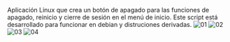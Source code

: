 Aplicación Linux que crea un botón de apagado para las funciones de apagado, reinicio y cierre de sesión en el menú de inicio.
Este script está desarrollado para funcionar en debian y distruciones derivadas.
![01](https://github.com/user-attachments/assets/0e47922d-a3b9-4d29-9a72-731b3df8a884)
![02](https://github.com/user-attachments/assets/a7676e3a-c1ef-469e-b2cc-5b1883f66638)
![03](https://github.com/user-attachments/assets/7d8f1ea2-0533-48f5-8ead-7599b6bbabcf)
![04](https://github.com/user-attachments/assets/f743e96a-2e5b-4519-b134-14972d898601)
